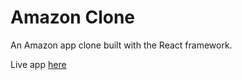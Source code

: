# Amazon Clone

An Amazon app clone built with the React framework.

Live app [here](https://clone-77e79.web.app/)
